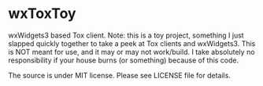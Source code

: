 wxToxToy
========

wxWidgets3 based Tox client. Note: this is a toy project, something I just slapped quickly together to
take a peek at Tox clients and wxWidgets3. This is NOT meant for use, and it may or may not work/build.
I take absolutely no responsibility if your house burns (or something) because of this code.

The source is under MIT license. Please see LICENSE file for details.
